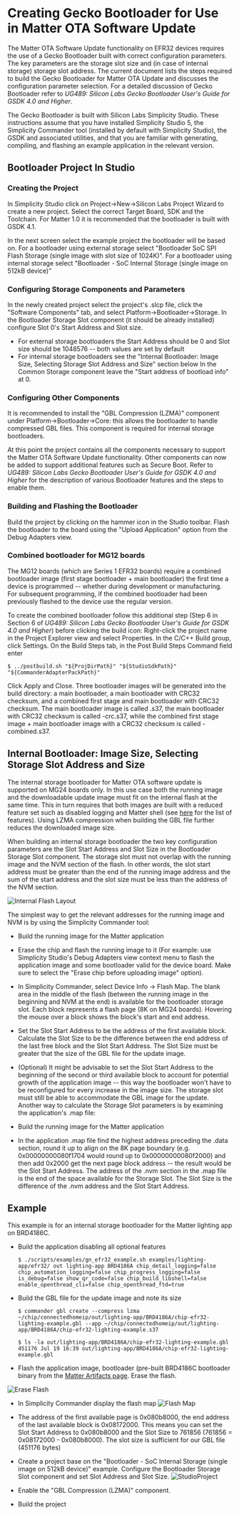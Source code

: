 # Creating Gecko Bootloader for Use in Matter OTA Software Update

The Matter OTA Software Update functionality on EFR32 devices requires the use
of a Gecko Bootloader built with correct configuration parameters. The key
parameters are the storage slot size and (in case of internal storage) storage
slot address. The current document lists the steps required to build the Gecko
Bootloader for Matter OTA Update and discusses the configuration parameter
selection. For a detailed discussion of Gecko Bootloader refer to _UG489:
Silicon Labs Gecko Bootloader User's Guide for GSDK 4.0 and Higher_.

The Gecko Bootloader is built with Silicon Labs Simplicity Studio. These
instructions assume that you have installed Simplicity Studio 5, the Simplicity
Commander tool (installed by default with Simplicity Studio), the GSDK and
associated utilities, and that you are familiar with generating, compiling, and
flashing an example application in the relevant version.

## Bootloader Project In Studio

### Creating the Project

In Simplicity Studio click on Project->New->Silicon Labs Project Wizard to
create a new project. Select the correct Target Board, SDK and the Toolchain.
For Matter 1.0 it is recommended that the bootloader is built with GSDK 4.1.

In the next screen select the example project the bootloader will be based on.
For a bootloader using external storage select "Bootloader SoC SPI Flash Storage
(single image with slot size of 1024K)". For a bootloader using internal storage
select "Bootloader - SoC Internal Storage (single image on 512kB device)"

### Configuring Storage Components and Parameters

In the newly created project select the project's .slcp file, click the
"Software Components" tab, and select Platform->Bootloader->Storage. In the
Bootloader Storage Slot component (it should be already installed) configure
Slot 0's Start Address and Slot size.

-   For external storage bootloaders the Start Address should be 0 and Slot size
    should be 1048576 -- both values are set by default
-   For internal storage bootloaders see the "Internal Bootloader: Image Size,
    Selecting Storage Slot Address and Size" section below In the Common Storage
    component leave the "Start address of bootload info" at 0.

### Configuring Other Components

It is recommended to install the "GBL Compression (LZMA)" component under
Platform->Bootloader->Core: this allows the bootloader to handle compressed GBL
files. This component is required for internal storage bootloaders.

At this point the project contains all the components necessary to support the
Matter OTA Software Update functionality. Other components can now be added to
support additional features such as Secure Boot. Refer to _UG489: Silicon Labs
Gecko Bootloader User's Guide for GSDK 4.0 and Higher_ for the description of
various Bootloader features and the steps to enable them.

### Building and Flashing the Bootloader

Build the project by clicking on the hammer icon in the Studio toolbar. Flash
the bootloader to the board using the "Upload Application" option from the Debug
Adapters view.

### Combined bootloader for MG12 boards

The MG12 boards (which are Series 1 EFR32 boards) require a combined bootloader
image (first stage bootloader + main bootloader) the first time a device is
programmed -- whether during development or manufacturing. For subsequent
programming, if the combined bootloader had been previously flashed to the
device use the regular version.

To create the combined bootloader follow this additional step (Step 6 in Section
6 of _UG489: Silicon Labs Gecko Bootloader User's Guide for GSDK 4.0 and
Higher_) before clicking the build icon: Right-click the project name in the
Project Explorer view and select Properties. In the C/C++ Build group, click
Settings. On the Build Steps tab, in the Post Build Steps Command field enter

```shell
$ ../postbuild.sh "${ProjDirPath}" "${StudioSdkPath}" "${CommanderAdapterPackPath}"
```

Click Apply and Close. Three bootloader images will be generated into the build
directory: a main bootloader, a main bootloader with CRC32 checksum, and a
combined first stage and main bootloader with CRC32 checksum. The main
bootloader image is called <project-name>.s37, the main bootloader with CRC32
checksum is called <projectname>-crc.s37, while the combined first stage image +
main bootloader image with a CRC32 checksum is called
<projectname>-combined.s37.

## Internal Bootloader: Image Size, Selecting Storage Slot Address and Size

The internal storage bootloader for Matter OTA software update is supported on
MG24 boards only. In this use case both the running image and the downloadable
update image must fit on the internal flash at the same time. This in turn
requires that both images are built with a reduced feature set such as disabled
logging and Matter shell (see
[here](./OTA_SOFTWARE_UPDATE.md#Internal-Storage-Bootloader) for the list of
features). Using LZMA compression when building the GBL file further reduces the
downloaded image size.

When building an internal storage bootloader the two key configuration
parameters are the Slot Start Address and Slot Size in the Bootloader Storage
Slot component. The storage slot must not overlap with the running image and the
NVM section of the flash. In other words, the slot start address must be greater
than the end of the running image address and the sum of the start address and
the slot size must be less than the address of the NVM section.

![Internal Flash Layout](./images/InternalFlashLayout.png)

The simplest way to get the relevant addresses for the running image and NVM is
by using the Simplicity Commander tool:

-   Build the running image for the Matter application
-   Erase the chip and flash the running image to it (For example: use
    Simplicity Studio's Debug Adapters view context menu to flash the
    application image and some bootloader valid for the device board. Make sure
    to select the "Erase chip before uploading image" option).
-   In Simplicity Commander, select Device Info -> Flash Map. The blank area in
    the middle of the flash (between the running image in the beginning and NVM
    at the end) is available for the bootloader storage slot. Each block
    represents a flash page (8K on MG24 boards). Hovering the mouse over a block
    shows the block's start and end address.
-   Set the Slot Start Address to be the address of the first available block.
    Calculate the Slot Size to be the difference between the end address of the
    last free block and the Slot Start Address. The Slot Size must be greater
    that the size of the GBL file for the update image.
-   (Optional) It might be advisable to set the Slot Start Address to the
    beginning of the second or third available block to account for potential
    growth of the application image -- this way the bootloader won't have to be
    reconfigured for every increase in the image size. The storage slot must
    still be able to accommodate the GBL image for the update. Another way to
    calculate the Storage Slot parameters is by examining the application's .map
    file:

-   Build the running image for the Matter application
-   In the application .map file find the highest address preceding the .data
    section, round it up to align on the 8K page boundary (e.g.
    0x00000000080f1704 would round up to 0x00000000080f2000) and then add 0x2000
    get the next page block address -- the result would be the Slot Start
    Address. The address of the .nvm section in the .map file is the end of the
    space available for the Storage Slot. The Slot Size is the difference of the
    .nvm address and the Slot Start Address.

## Example

This example is for an internal storage bootloader for the Matter lighting app
on BRD4186C.

-   Build the application disabling all optional features

    ```shell
    $ ./scripts/examples/gn_efr32_example.sh examples/lighting-app/efr32/ out lighting-app BRD4186A chip_detail_logging=false chip_automation_logging=false chip_progress_logging=false is_debug=false show_qr_code=false chip_build_libshell=false enable_openthread_cli=false chip_openthread_ftd=true
    ```

-   Build the GBL file for the update image and note its size

    ```shell
    $ commander gbl create --compress lzma ~/chip/connectedhomeip/out/lighting-app/BRD4186A/chip-efr32-lighting-example.gbl --app ~/chip/connectedhomeip/out/lighting-app/BRD4186A/chip-efr32-lighting-example.s37
    ```

    ```shell
    $ ls -la out/lighting-app/BRD4186A/chip-efr32-lighting-example.gbl 451176 Jul 19 16:39 out/lighting-app/BRD4186A/chip-efr32-lighting-example.gbl
    ```

-   Flash the application image, bootloader (pre-built BRD4186C bootloader
    binary from the [Matter Artifacts page](./ARTIFACTS.md). Erase the flash.

![Erase Flash](./images/ApplicationUploadEraseFlash.png)

-   In Simplicity Commander display the flash map
    ![Flash Map](./images/CommanderFlashMap.png)

-   The address of the first available page is 0x080b8000, the end address of
    the last available block is 0x08172000. This means you can set the Slot
    Start Address to 0x080b8000 and the Slot Size to 761856 (761856 =
    0x08172000 - 0x080b8000). The slot size is sufficient for our GBL file
    (451176 bytes)
-   Create a project base on the "Bootloader - SoC Internal Storage (single
    image on 512kB device)" example. Configure the Bootloader Storage Slot
    component and set Slot Address and Slot Size.
    ![StudioProject](./images/StudioProject.png)

-   Enable the "GBL Compression (LZMA)" component.
-   Build the project
